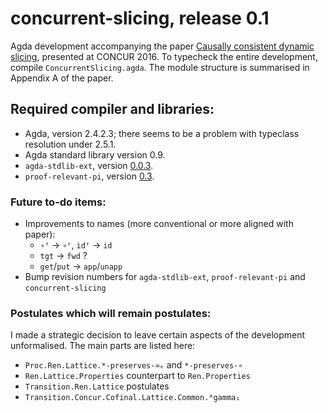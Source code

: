 # concurrent-slicing, release 0.1

Agda development accompanying the paper
[Causally consistent dynamic slicing](http://dynamicaspects.org/papers/concur16.pdf),
presented at CONCUR 2016. To typecheck the entire development, compile
`ConcurrentSlicing.agda`. The module structure is summarised in Appendix
A of the paper.

## Required compiler and libraries:

* Agda, version 2.4.2.3; there seems to be a problem with typeclass resolution under 2.5.1.
* Agda standard library version 0.9.
* `agda-stdlib-ext`, version [0.0.3](https://github.com/rolyp/agda-stdlib-ext/releases/tag/0.0.3).
* `proof-relevant-pi`, version [0.3](https://github.com/rolyp/proof-relevant-pi/releases/tag/0.3).

### Future to-do items:

* Improvements to names (more conventional or more aligned with paper):
  * `∘ᶠ` → `∘ᶠ`, `idᶠ` → `id`
  * `tgt` → `fwd` ?
  * `get`/`put` → `app`/`unapp`
* Bump revision numbers for `agda-stdlib-ext`, `proof-relevant-pi` and `concurrent-slicing`

### Postulates which will remain postulates:

I made a strategic decision to leave certain aspects of the development
unformalised. The main parts are listed here:

* `Proc.Ren.Lattice.*-preserves-≃ₑ` and `*-preserves-∘`
* `Ren.Lattice.Properties` counterpart to `Ren.Properties`
* `Transition.Ren.Lattice` postulates
* `Transition.Concur.Cofinal.Lattice.Common.ᴬgamma₁`
